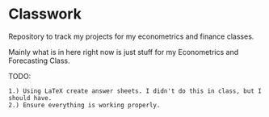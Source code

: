 # Classwork
Repository to track my projects for my econometrics and finance classes.

Mainly what is in here right now is just stuff for my Econometrics and Forecasting Class.

TODO:

    1.) Using LaTeX create answer sheets. I didn't do this in class, but I should have.
    2.) Ensure everything is working properly.

